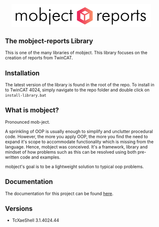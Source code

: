 <p align="center">
  <img width="460"  src="./docs/images/logo.svg">
</p>

## The mobject-reports Library

This is one of the many libraries of mobject. This library focuses on the creation of reports from TwinCAT.

## Installation

The latest version of the library is found in the root of the repo. To install in to TwinCAT 4024, simply navigate to the repo folder and double click on `install-library.bat`

## What is mobject?

Pronounced mob-ject.

A sprinkling of OOP is usually enough to simplify and unclutter procedural code. However, the more you apply OOP, the more you find the need to expand it's scope to accommodate functionality which is missing from the language. Hence, mobject was conceived. It's a framework, library and mindset of how problems such as this can be resolved using both pre-written code and examples.

mobject's goal is to be a lightweight solution to typical oop problems.

## Documentation

The documentation for this project can be found [here](https://mobject-dev-team.github.io/mobject-reports/#/).

## Versions

- TcXaeShell 3.1.4024.44
